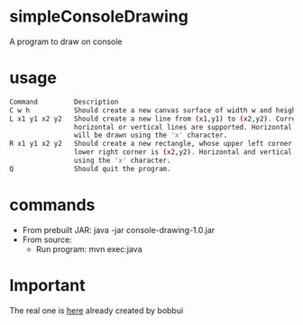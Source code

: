 # simpleConsoleDrawing
A program to draw on console

# usage
```bash
Command 		Description
C w h           Should create a new canvas surface of width w and height h.
L x1 y1 x2 y2   Should create a new line from (x1,y1) to (x2,y2). Currently only
                horizontal or vertical lines are supported. Horizontal and vertical lines
                will be drawn using the 'x' character.
R x1 y1 x2 y2   Should create a new rectangle, whose upper left corner is (x1,y1) and
                lower right corner is (x2,y2). Horizontal and vertical lines will be drawn
                using the 'x' character.
Q               Should quit the program.
```

# commands

* From prebuilt JAR: java -jar console-drawing-1.0.jar
* From source:
  * Run program: mvn exec:java

# Important
The real one is [here](https://github.com/bobbui/console-drawing) already created by bobbui
